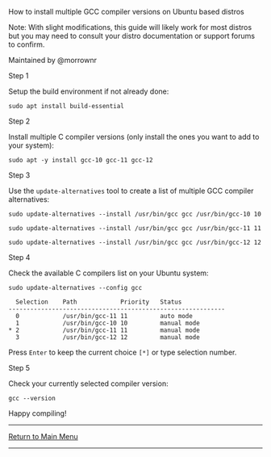 How to install multiple GCC compiler versions on Ubuntu based distros

Note: With slight modifications, this guide will likely work for
most distros but you may need to consult your distro documentation
or support forums to confirm.

Maintained by @morrownr

Step 1

Setup the build environment if not already done:

```
sudo apt install build-essential
```

Step 2

Install multiple C compiler versions (only install the ones you want to
add to your system):


```
sudo apt -y install gcc-10 gcc-11 gcc-12
```

Step 3

Use the `update-alternatives` tool to create a list of multiple GCC
compiler alternatives:

```
sudo update-alternatives --install /usr/bin/gcc gcc /usr/bin/gcc-10 10
```

```
sudo update-alternatives --install /usr/bin/gcc gcc /usr/bin/gcc-11 11
```

```
sudo update-alternatives --install /usr/bin/gcc gcc /usr/bin/gcc-12 12
```

Step 4

Check the available C compilers list on your Ubuntu system:

```
sudo update-alternatives --config gcc
```

```
  Selection    Path            Priority   Status
------------------------------------------------------------
  0            /usr/bin/gcc-11 11         auto mode
  1            /usr/bin/gcc-10 10         manual mode
* 2            /usr/bin/gcc-11 11         manual mode
  3            /usr/bin/gcc-12 12         manual mode
```

Press `Enter` to keep the current choice `[*]` or type selection number.

Step 5

Check your currently selected compiler version:

```
gcc --version
```

Happy compiling!

-----

[Return to Main Menu](https://github.com/morrownr/USB-WiFi)

-----

